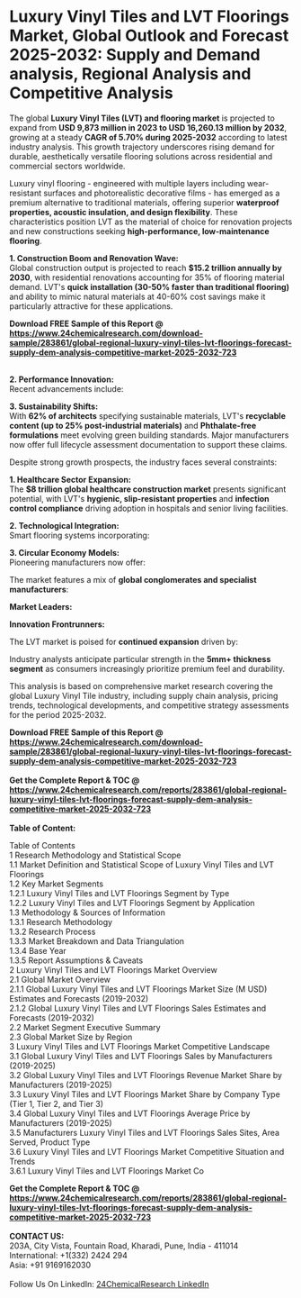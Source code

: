 <h1>Luxury Vinyl Tiles and LVT Floorings Market, Global Outlook and Forecast 2025-2032: Supply and Demand analysis, Regional Analysis and Competitive Analysis</h1><p>The global <strong>Luxury Vinyl Tiles (LVT) and flooring market</strong> is projected to expand from <strong>USD 9,873 million in 2023 to USD 16,260.13 million by 2032</strong>, growing at a steady <strong>CAGR of 5.70% during 2025-2032</strong> according to latest industry analysis. This growth trajectory underscores rising demand for durable, aesthetically versatile flooring solutions across residential and commercial sectors worldwide.</p><p>Luxury vinyl flooring - engineered with multiple layers including wear-resistant surfaces and photorealistic decorative films - has emerged as a premium alternative to traditional materials, offering superior <strong>waterproof properties, acoustic insulation, and design flexibility</strong>. These characteristics position LVT as the material of choice for renovation projects and new constructions seeking <strong>high-performance, low-maintenance flooring</strong>.</p><p><strong>1. Construction Boom and Renovation Wave:</strong><br>
Global construction output is projected to reach <strong>$15.2 trillion annually by 2030</strong>, with residential renovations accounting for 35% of flooring material demand. LVT's <strong>quick installation (30-50% faster than traditional flooring)</strong> and ability to mimic natural materials at 40-60% cost savings make it particularly attractive for these applications.</p><div><b>Download FREE Sample of this Report @ 
            <a href="https://www.24chemicalresearch.com/download-sample/283861/global-regional-luxury-vinyl-tiles-lvt-floorings-forecast-supply-dem-analysis-competitive-market-2025-2032-723">
            https://www.24chemicalresearch.com/download-sample/283861/global-regional-luxury-vinyl-tiles-lvt-floorings-forecast-supply-dem-analysis-competitive-market-2025-2032-723</a></b></div><br><p><strong>2. Performance Innovation:</strong><br>
Recent advancements include:
</p><p><strong>3. Sustainability Shifts:</strong><br>
With <strong>62% of architects</strong> specifying sustainable materials, LVT's <strong>recyclable content (up to 25% post-industrial materials)</strong> and <strong>Phthalate-free formulations</strong> meet evolving green building standards. Major manufacturers now offer full lifecycle assessment documentation to support these claims.</p><p>Despite strong growth prospects, the industry faces several constraints:</p><p><strong>1. Healthcare Sector Expansion:</strong><br>
The <strong>$8 trillion global healthcare construction market</strong> presents significant potential, with LVT's <strong>hygienic, slip-resistant properties</strong> and <strong>infection control compliance</strong> driving adoption in hospitals and senior living facilities.</p><p><strong>2. Technological Integration:</strong><br>
Smart flooring systems incorporating:
</p><p><strong>3. Circular Economy Models:</strong><br>
Pioneering manufacturers now offer:
</p><p>The market features a mix of <strong>global conglomerates and specialist manufacturers</strong>:</p><p><strong>Market Leaders:</strong>
</p><p><strong>Innovation Frontrunners:</strong>
</p><p>The LVT market is poised for <strong>continued expansion</strong> driven by:</p><p>Industry analysts anticipate particular strength in the <strong>5mm+ thickness segment</strong> as consumers increasingly prioritize premium feel and durability.</p><p>This analysis is based on comprehensive market research covering the global Luxury Vinyl Tile industry, including supply chain analysis, pricing trends, technological developments, and competitive strategy assessments for the period 2025-2032.</p><div><b>Download FREE Sample of this Report @ 
            <a href="https://www.24chemicalresearch.com/download-sample/283861/global-regional-luxury-vinyl-tiles-lvt-floorings-forecast-supply-dem-analysis-competitive-market-2025-2032-723">
            https://www.24chemicalresearch.com/download-sample/283861/global-regional-luxury-vinyl-tiles-lvt-floorings-forecast-supply-dem-analysis-competitive-market-2025-2032-723</a></b></div><br><div><b>Get the Complete Report & TOC @ 
            <a href="https://www.24chemicalresearch.com/reports/283861/global-regional-luxury-vinyl-tiles-lvt-floorings-forecast-supply-dem-analysis-competitive-market-2025-2032-723">
            https://www.24chemicalresearch.com/reports/283861/global-regional-luxury-vinyl-tiles-lvt-floorings-forecast-supply-dem-analysis-competitive-market-2025-2032-723</a></b></div><br>
            <b>Table of Content:</b><p>Table of Contents<br />
1 Research Methodology and Statistical Scope<br />
1.1 Market Definition and Statistical Scope of Luxury Vinyl Tiles and LVT Floorings<br />
1.2 Key Market Segments<br />
1.2.1 Luxury Vinyl Tiles and LVT Floorings Segment by Type<br />
1.2.2 Luxury Vinyl Tiles and LVT Floorings Segment by Application<br />
1.3 Methodology & Sources of Information<br />
1.3.1 Research Methodology<br />
1.3.2 Research Process<br />
1.3.3 Market Breakdown and Data Triangulation<br />
1.3.4 Base Year<br />
1.3.5 Report Assumptions & Caveats<br />
2 Luxury Vinyl Tiles and LVT Floorings Market Overview<br />
2.1 Global Market Overview<br />
2.1.1 Global Luxury Vinyl Tiles and LVT Floorings Market Size (M USD) Estimates and Forecasts (2019-2032)<br />
2.1.2 Global Luxury Vinyl Tiles and LVT Floorings Sales Estimates and Forecasts (2019-2032)<br />
2.2 Market Segment Executive Summary<br />
2.3 Global Market Size by Region<br />
3 Luxury Vinyl Tiles and LVT Floorings Market Competitive Landscape<br />
3.1 Global Luxury Vinyl Tiles and LVT Floorings Sales by Manufacturers (2019-2025)<br />
3.2 Global Luxury Vinyl Tiles and LVT Floorings Revenue Market Share by Manufacturers (2019-2025)<br />
3.3 Luxury Vinyl Tiles and LVT Floorings Market Share by Company Type (Tier 1, Tier 2, and Tier 3)<br />
3.4 Global Luxury Vinyl Tiles and LVT Floorings Average Price by Manufacturers (2019-2025)<br />
3.5 Manufacturers Luxury Vinyl Tiles and LVT Floorings Sales Sites, Area Served, Product Type<br />
3.6 Luxury Vinyl Tiles and LVT Floorings Market Competitive Situation and Trends<br />
3.6.1 Luxury Vinyl Tiles and LVT Floorings Market Co</p><div><b>Get the Complete Report & TOC @ 
            <a href="https://www.24chemicalresearch.com/reports/283861/global-regional-luxury-vinyl-tiles-lvt-floorings-forecast-supply-dem-analysis-competitive-market-2025-2032-723">
            https://www.24chemicalresearch.com/reports/283861/global-regional-luxury-vinyl-tiles-lvt-floorings-forecast-supply-dem-analysis-competitive-market-2025-2032-723</a></b></div><br><b>CONTACT US:</b><br>
            203A, City Vista, Fountain Road, Kharadi, Pune, India - 411014<br>
            International: +1(332) 2424 294<br>
            Asia: +91 9169162030 <br><br>
            Follow Us On LinkedIn: <a href="https://www.linkedin.com/company/24chemicalresearch/">24ChemicalResearch LinkedIn</a>